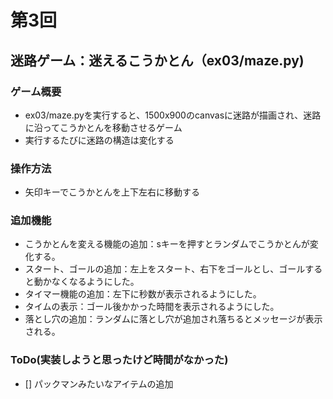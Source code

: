 # 第3回
## 迷路ゲーム：迷えるこうかとん（ex03/maze.py)
### ゲーム概要
- ex03/maze.pyを実行すると、1500x900のcanvasに迷路が描画され、迷路に沿ってこうかとんを移動させるゲーム
- 実行するたびに迷路の構造は変化する
### 操作方法
- 矢印キーでこうかとんを上下左右に移動する
### 追加機能
- こうかとんを変える機能の追加：sキーを押すとランダムでこうかとんが変化する。
- スタート、ゴールの追加：左上をスタート、右下をゴールとし、ゴールすると動かなくなるようにした。
- タイマー機能の追加：左下に秒数が表示されるようにした。
- タイムの表示：ゴール後かかった時間を表示されるようにした。
- 落とし穴の追加：ランダムに落とし穴が追加され落ちるとメッセージが表示される。
### ToDo(実装しようと思ったけど時間がなかった)
- [] パックマンみたいなアイテムの追加
